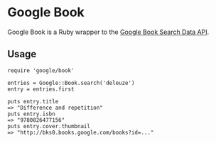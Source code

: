 Google Book
===========

Google Book is a Ruby wrapper to the [Google Book Search Data API](http://code.google.com/apis/books/docs/gdata/developers_guide_protocol.html).

Usage
-----

    require 'google/book'

    entries = Google::Book.search('deleuze')
    entry = entries.first

    puts entry.title
    => "Difference and repetition"
    puts entry.isbn
    => "9780826477156"
    puts entry.cover.thumbnail
    => "http://bks0.books.google.com/books?id=..."
